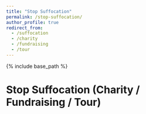 ```yaml
---
title: "Stop Suffocation"
permalink: /stop-suffocation/
author_profile: true
redirect_from:
  - /suffocation
  - /charity
  - /fundraising
  - /tour
---
```


{% include base_path %}

Stop Suffocation (Charity / Fundraising / Tour)
======